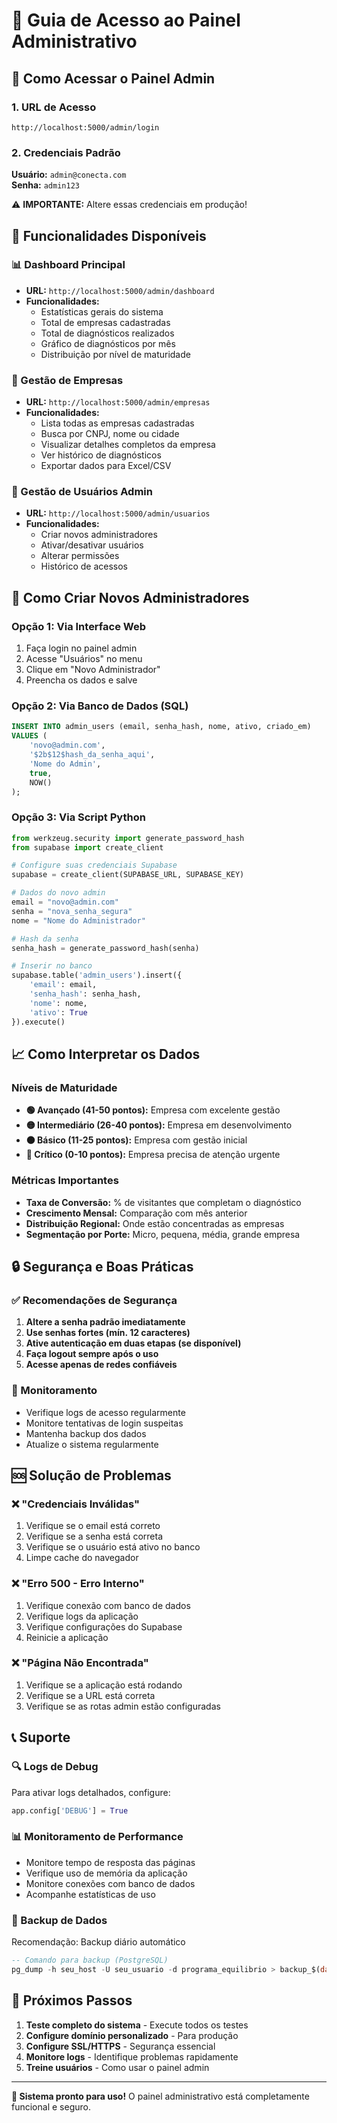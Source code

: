 # 🔐 Guia de Acesso ao Painel Administrativo

## 📍 Como Acessar o Painel Admin

### 1. URL de Acesso

```url
http://localhost:5000/admin/login
```

### 2. Credenciais Padrão

**Usuário:** `admin@conecta.com`  
**Senha:** `admin123`

⚠️ **IMPORTANTE:** Altere essas credenciais em produção!

## 🎯 Funcionalidades Disponíveis

### 📊 Dashboard Principal

- **URL:** `http://localhost:5000/admin/dashboard`
- **Funcionalidades:**
  - Estatísticas gerais do sistema
  - Total de empresas cadastradas
  - Total de diagnósticos realizados
  - Gráfico de diagnósticos por mês
  - Distribuição por nível de maturidade

### 🏢 Gestão de Empresas

- **URL:** `http://localhost:5000/admin/empresas`
- **Funcionalidades:**
  - Lista todas as empresas cadastradas
  - Busca por CNPJ, nome ou cidade
  - Visualizar detalhes completos da empresa
  - Ver histórico de diagnósticos
  - Exportar dados para Excel/CSV

### 👤 Gestão de Usuários Admin

- **URL:** `http://localhost:5000/admin/usuarios`
- **Funcionalidades:**
  - Criar novos administradores
  - Ativar/desativar usuários
  - Alterar permissões
  - Histórico de acessos

## 🔧 Como Criar Novos Administradores

### Opção 1: Via Interface Web

1. Faça login no painel admin
2. Acesse "Usuários" no menu
3. Clique em "Novo Administrador"
4. Preencha os dados e salve

### Opção 2: Via Banco de Dados (SQL)

```sql
INSERT INTO admin_users (email, senha_hash, nome, ativo, criado_em)
VALUES (
    'novo@admin.com',
    '$2b$12$hash_da_senha_aqui',
    'Nome do Admin',
    true,
    NOW()
);
```

### Opção 3: Via Script Python

```python
from werkzeug.security import generate_password_hash
from supabase import create_client

# Configure suas credenciais Supabase
supabase = create_client(SUPABASE_URL, SUPABASE_KEY)

# Dados do novo admin
email = "novo@admin.com"
senha = "nova_senha_segura"
nome = "Nome do Administrador"

# Hash da senha
senha_hash = generate_password_hash(senha)

# Inserir no banco
supabase.table('admin_users').insert({
    'email': email,
    'senha_hash': senha_hash,
    'nome': nome,
    'ativo': True
}).execute()
```

## 📈 Como Interpretar os Dados

### Níveis de Maturidade

- **🟢 Avançado (41-50 pontos):** Empresa com excelente gestão
- **🟡 Intermediário (26-40 pontos):** Empresa em desenvolvimento
- **🟠 Básico (11-25 pontos):** Empresa com gestão inicial
- **🔴 Crítico (0-10 pontos):** Empresa precisa de atenção urgente

### Métricas Importantes

- **Taxa de Conversão:** % de visitantes que completam o diagnóstico
- **Crescimento Mensal:** Comparação com mês anterior
- **Distribuição Regional:** Onde estão concentradas as empresas
- **Segmentação por Porte:** Micro, pequena, média, grande empresa

## 🔒 Segurança e Boas Práticas

### ✅ Recomendações de Segurança

1. **Altere a senha padrão imediatamente**
2. **Use senhas fortes (mín. 12 caracteres)**
3. **Ative autenticação em duas etapas (se disponível)**
4. **Faça logout sempre após o uso**
5. **Acesse apenas de redes confiáveis**

### 🚨 Monitoramento

- Verifique logs de acesso regularmente
- Monitore tentativas de login suspeitas
- Mantenha backup dos dados
- Atualize o sistema regularmente

## 🆘 Solução de Problemas

### ❌ "Credenciais Inválidas"

1. Verifique se o email está correto
2. Verifique se a senha está correta
3. Verifique se o usuário está ativo no banco
4. Limpe cache do navegador

### ❌ "Erro 500 - Erro Interno"

1. Verifique conexão com banco de dados
2. Verifique logs da aplicação
3. Verifique configurações do Supabase
4. Reinicie a aplicação

### ❌ "Página Não Encontrada"

1. Verifique se a aplicação está rodando
2. Verifique se a URL está correta
3. Verifique se as rotas admin estão configuradas

## 📞 Suporte

### 🔍 Logs de Debug

Para ativar logs detalhados, configure:

```python
app.config['DEBUG'] = True
```

### 📊 Monitoramento de Performance

- Monitore tempo de resposta das páginas
- Verifique uso de memória da aplicação
- Monitore conexões com banco de dados
- Acompanhe estatísticas de uso

### 💾 Backup de Dados

Recomendação: Backup diário automático

```sql
-- Comando para backup (PostgreSQL)
pg_dump -h seu_host -U seu_usuario -d programa_equilibrio > backup_$(date +%Y%m%d).sql
```

## 🚀 Próximos Passos

1. **Teste completo do sistema** - Execute todos os testes
2. **Configure domínio personalizado** - Para produção
3. **Configure SSL/HTTPS** - Segurança essencial
4. **Monitore logs** - Identifique problemas rapidamente
5. **Treine usuários** - Como usar o painel admin

---

**🎯 Sistema pronto para uso!** O painel administrativo está completamente funcional e seguro.
